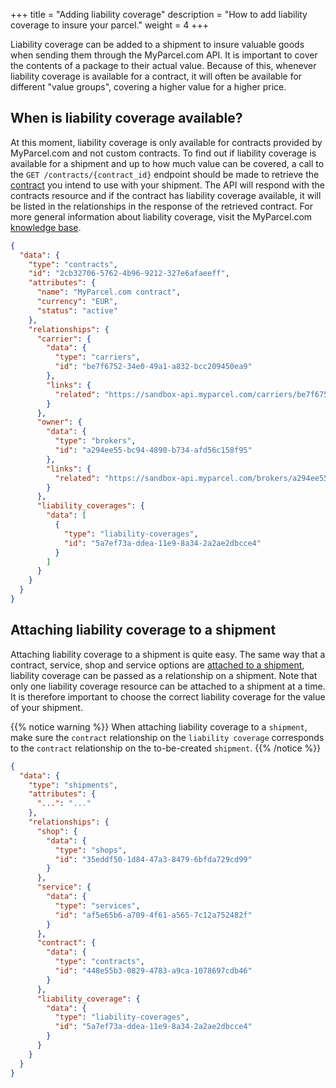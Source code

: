 +++
title = "Adding liability coverage"
description = "How to add liability coverage to insure your parcel."
weight = 4
+++

Liability coverage can be added to a shipment to insure valuable goods when sending them through the MyParcel.com API.
It is important to cover the contents of a package to their actual value. 
Because of this, whenever liability coverage is available for a contract, it will often be available for different "value groups", covering a higher value for a higher price.

## When is liability coverage available?
At this moment, liability coverage is only available for contracts provided by MyParcel.com and not custom contracts.
To find out if liability coverage is available for a shipment and up to how much value can be covered, 
a call to the `GET /contracts/{contract_id}` endpoint should be made to retrieve the [contract](/api/resources/contracts) you intend to use with your shipment.
The API will respond with the contracts resource and if the contract has liability coverage available, 
it will be listed in the relationships in the response of the retrieved contract. 
For more general information about liability coverage, visit the MyParcel.com [knowledge base](https://help.myparcel.com/support/solutions/articles/16000079653-can-i-insure-my-shipments-).

```json
{
  "data": {
    "type": "contracts",
    "id": "2cb32706-5762-4b96-9212-327e6afaeeff",
    "attributes": {
      "name": "MyParcel.com contract",
      "currency": "EUR",
      "status": "active"
    },
    "relationships": {
      "carrier": {
        "data": {
          "type": "carriers",
          "id": "be7f6752-34e0-49a1-a832-bcc209450ea9"
        },
        "links": {
          "related": "https://sandbox-api.myparcel.com/carriers/be7f6752-34e0-49a1-a832-bcc209450ea9"
        }
      },
      "owner": {
        "data": {
          "type": "brokers",
          "id": "a294ee55-bc94-4890-b734-afd56c158f95"
        },
        "links": {
          "related": "https://sandbox-api.myparcel.com/brokers/a294ee55-bc94-4890-b734-afd56c158f95"
        }
      },
      "liability_coverages": {
        "data": [
          {
            "type": "liability-coverages",
            "id": "5a7ef73a-ddea-11e9-8a34-2a2ae2dbcce4"
          }
        ]
      }
    }
  }
}
```

## Attaching liability coverage to a shipment
Attaching liability coverage to a shipment is quite easy. 
The same way that a contract, service, shop and service options are [attached to a shipment](/api/create-a-shipment/#shop-relationship), 
liability coverage can be passed as a relationship on a shipment. 
Note that only one liability coverage resource can be attached to a shipment at a time.
It is therefore important to choose the correct liability coverage for the value of your shipment.

{{% notice warning %}}
When attaching liability coverage to a `shipment`, make sure the `contract` relationship on the `liability coverage` corresponds to the `contract` relationship on the to-be-created `shipment`.
{{% /notice %}}

```json
{
  "data": {
    "type": "shipments",
    "attributes": {
      "...": "..."
    },
    "relationships": {
      "shop": {
        "data": {
          "type": "shops",
          "id": "35eddf50-1d84-47a3-8479-6bfda729cd99"
        }
      },
      "service": {
        "data": {
          "type": "services",
          "id": "af5e65b6-a709-4f61-a565-7c12a752482f"
        }
      },
      "contract": {
        "data": {
          "type": "contracts",
          "id": "448e55b3-0829-4783-a9ca-1078697cdb46"
        }
      },
      "liability_coverage": {
        "data": {
          "type": "liability-coverages",
          "id": "5a7ef73a-ddea-11e9-8a34-2a2ae2dbcce4"
        }  
      }
    }
  }
}
```
